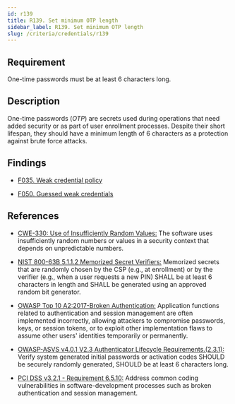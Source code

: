 ```yaml
---
id: r139
title: R139. Set minimum OTP length
sidebar_label: R139. Set minimum OTP length
slug: /criteria/credentials/r139
---
```


## Requirement

One-time passwords must be at least 6 characters long.

## Description

One-time passwords (*OTP*) are secrets used during operations that need added
security or as part of user enrollment processes.
Despite their short lifespan, they should have a minimum length of 6 characters
as a protection against brute force attacks.

## Findings

- [F035. Weak credential policy](https://fluidattacks.com/products/rules/findings/035/)

- [F050. Guessed weak credentials](https://fluidattacks.com/products/rules/findings/050/)

## References

- [CWE-330: Use of Insufficiently Random Values:](https://cwe.mitre.org/data/definitions/330.html)
The software uses insufficiently random numbers or values in a security context
that depends on unpredictable numbers.

- [NIST 800-63B 5.1.1.2 Memorized Secret Verifiers:](https://pages.nist.gov/800-63-3/sp800-63b.html)
Memorized secrets that are randomly chosen by the CSP (e.g., at enrollment)
or by the verifier (e.g., when a user requests a new PIN)
SHALL be at least 6 characters in length
and SHALL be generated using an approved random bit generator.

- [OWASP Top 10 A2:2017-Broken Authentication:](https://owasp.org/www-project-top-ten/OWASP_Top_Ten_2017/Top_10-2017_A2-Broken_Authentication)
Application functions related to authentication and session management are
often implemented incorrectly,
allowing attackers to compromise passwords, keys, or session tokens,
or to exploit other implementation flaws to assume other users' identities
temporarily or permanently.

- [OWASP-ASVS v4.0.1 V2.3 Authenticator Lifecycle Requirements.(2.3.1):](https://owasp.org/www-project-application-security-verification-standard/)
Verify system generated initial passwords or activation codes SHOULD
be securely randomly generated,
SHOULD be at least 6 characters long.

- [PCI DSS v3.2.1 - Requirement 6.5.10:](https://www.pcisecuritystandards.org/documents/PCI_DSS_v3-2-1.pdf)
Address common coding vulnerabilities in software-development processes such as
broken authentication and session management.

